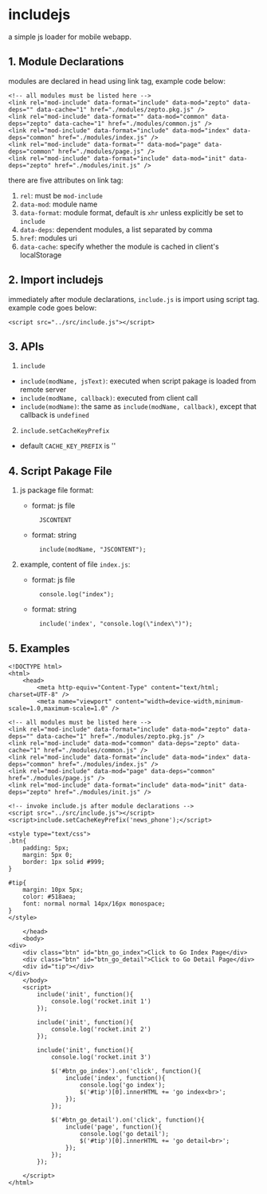 includejs
=========

a simple js loader for mobile webapp.

## 1. Module Declarations
modules are declared in head using link tag, example code below:

    <!-- all modules must be listed here -->
    <link rel="mod-include" data-format="include" data-mod="zepto" data-deps="" data-cache="1" href="./modules/zepto.pkg.js" />
    <link rel="mod-include" data-format="" data-mod="common" data-deps="zepto" data-cache="1" href="./modules/common.js" />
    <link rel="mod-include" data-format="include" data-mod="index" data-deps="common" href="./modules/index.js" />
    <link rel="mod-include" data-format="" data-mod="page" data-deps="common" href="./modules/page.js" />
    <link rel="mod-include" data-format="include" data-mod="init" data-deps="zepto" href="./modules/init.js" />

there are five attributes on link tag:

1. `rel`: must be `mod-include`
2. `data-mod`: module name
3. `data-format`: module format, default is `xhr` unless explicitly be set to `include`
3. `data-deps`: dependent modules, a list separated by comma
4. `href`: modules uri
5. `data-cache`: specify whether the module is cached in client's localStorage

## 2. Import includejs
immediately after module declarations, `include.js` is import using script tag. example code goes below:
    
    <script src="../src/include.js"></script>

## 3. APIs
1. `include`
  * `include(modName, jsText)`: executed when script pakage is loaded from remote server
  * `include(modName, callback)`: executed from client call
  * `include(modName)`: the same as `include(modName, callback)`, except that callback is `undefined`
2. `include.setCacheKeyPrefix`
  * default `CACHE_KEY_PREFIX` is ''

## 4. Script Pakage File

1. js package file format: 
    
    * format: js file

            JSCONTENT

    * format: string

            include(modName, "JSCONTENT");

2. example, content of file `index.js`:

    * format: js file

            console.log("index");

    * format: string
    
            include('index', "console.log(\"index\")");

## 5. Examples

    <!DOCTYPE html>
    <html>
        <head>
            <meta http-equiv="Content-Type" content="text/html; charset=UTF-8" />
            <meta name="viewport" content="width=device-width,minimum-scale=1.0,maximum-scale=1.0" />

    <!-- all modules must be listed here -->
    <link rel="mod-include" data-format="include" data-mod="zepto" data-deps="" data-cache="1" href="./modules/zepto.pkg.js" />
    <link rel="mod-include" data-mod="common" data-deps="zepto" data-cache="1" href="./modules/common.js" />
    <link rel="mod-include" data-format="include" data-mod="index" data-deps="common" href="./modules/index.js" />
    <link rel="mod-include" data-mod="page" data-deps="common" href="./modules/page.js" />
    <link rel="mod-include" data-format="include" data-mod="init" data-deps="zepto" href="./modules/init.js" />

    <!-- invoke include.js after module declarations -->
    <script src="../src/include.js"></script>
    <script>include.setCacheKeyPrefix('news_phone');</script>

    <style type="text/css">
    .btn{
        padding: 5px;
        margin: 5px 0;
        border: 1px solid #999;
    }

    #tip{
        margin: 10px 5px;    
        color: #518aea;
        font: normal normal 14px/16px monospace;
    }
    </style>

        </head>
        <body>
    <div>
        <div class="btn" id="btn_go_index">Click to Go Index Page</div>
        <div class="btn" id="btn_go_detail">Click to Go Detail Page</div>
        <div id="tip"></div>
    </div>
        </body>
        <script>
            include('init', function(){
                console.log('rocket.init 1')
            });

            include('init', function(){
                console.log('rocket.init 2')
            });

            include('init', function(){
                console.log('rocket.init 3')

                $('#btn_go_index').on('click', function(){
                    include('index', function(){
                        console.log('go index'); 
                        $('#tip')[0].innerHTML += 'go index<br>';     
                    }); 
                });

                $('#btn_go_detail').on('click', function(){
                    include('page', function(){
                        console.log('go detail'); 
                        $('#tip')[0].innerHTML += 'go detail<br>';     
                    }); 
                });
            });
            
        </script>
    </html>
